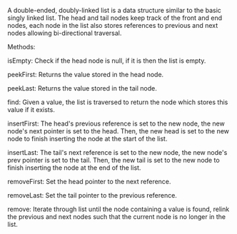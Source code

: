 A double-ended, doubly-linked list is a data structure similar to the basic singly
linked list. The head and tail nodes keep track of the front and end nodes, each
node in the list also stores references to previous and next nodes allowing 
bi-directional traversal.

Methods:

isEmpty:
Check if the head node is null, if it is then the list is empty.

peekFirst:
Returns the value stored in the head node.

peekLast:
Returns the value stored in the tail node.

find:
Given a value, the list is traversed to return the node which stores this value if it exists.

insertFirst:
The head's previous reference is set to the new node, the new node's next pointer is set to the head.
Then, the new head is set to the new node to finish inserting the node at the start of the list.

insertLast:
The tail's next reference is set to the new node, the new node's prev pointer is set to the tail.
Then, the new tail is set to the new node to finish inserting the node at the end of the list.

removeFirst:
Set the head pointer to the next reference.

removeLast:
Set the tail pointer to the previous reference.

remove:
Iterate through list until the node containing a value is found, relink the previous and next nodes
such that the current node is no longer in the list.
